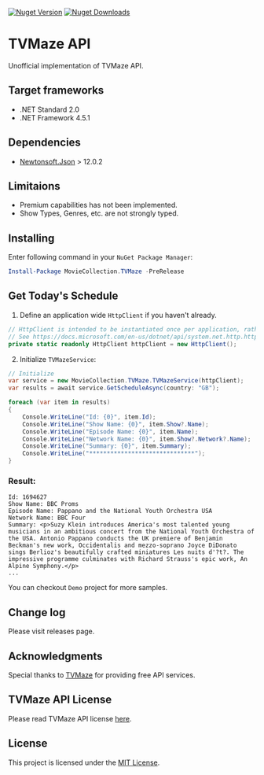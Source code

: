 ﻿[![Nuget Version][nuget-ver-badge]][nuget]
[![Nuget Downloads][nuget-dl-badge]][nuget]

# TVMaze API
Unofficial implementation of TVMaze API.

## Target frameworks
- .NET Standard 2.0
- .NET Framework 4.5.1

## Dependencies
- [Newtonsoft.Json](https://www.newtonsoft.com/json) > 12.0.2

## Limitaions
- Premium capabilities has not been implemented.
- Show Types, Genres, etc. are not strongly typed.

## Installing
Enter following command in your ```NuGet Package Manager```:
```powershell
Install-Package MovieCollection.TVMaze -PreRelease
```

## Get Today's Schedule
1. Define an application wide `HttpClient` if you haven't already.

```csharp
// HttpClient is intended to be instantiated once per application, rather than per-use.
// See https://docs.microsoft.com/en-us/dotnet/api/system.net.http.httpclient
private static readonly HttpClient httpClient = new HttpClient();
```

2. Initialize `TVMazeService`:
```csharp
// Initialize
var service = new MovieCollection.TVMaze.TVMazeService(httpClient);
var results = await service.GetScheduleAsync(country: "GB");

foreach (var item in results)
{
    Console.WriteLine("Id: {0}", item.Id);
    Console.WriteLine("Show Name: {0}", item.Show?.Name);
    Console.WriteLine("Episode Name: {0}", item.Name);
    Console.WriteLine("Network Name: {0}", item.Show?.Network?.Name);
    Console.WriteLine("Summary: {0}", item.Summary);
    Console.WriteLine("******************************");
}
```
### Result:
```
Id: 1694627
Show Name: BBC Proms
Episode Name: Pappano and the National Youth Orchestra USA
Network Name: BBC Four
Summary: <p>Suzy Klein introduces America's most talented young musicians in an ambitious concert from the National Youth Orchestra of the USA. Antonio Pappano conducts the UK premiere of Benjamin Beckman's new work, Occidentalis and mezzo-soprano Joyce DiDonato sings Berlioz's beautifully crafted miniatures Les nuits d'?t?. The impressive programme culminates with Richard Strauss's epic work, An Alpine Symphony.</p>
...
```

You can checkout `Demo` project for more samples.

## Change log
Please visit releases page.

## Acknowledgments
Special thanks to [TVMaze](https://www.tvmaze.com) for providing free API services.

## TVMaze API License
Please read TVMaze API license [here](https://www.tvmaze.com/api).

## License
This project is licensed under the [MIT License](LICENSE).

[nuget]: https://www.nuget.org/packages/MovieCollection.TVMaze
[nuget-ver-badge]: https://img.shields.io/nuget/v/MovieCollection.TVMaze.svg?style=flat
[nuget-dl-badge]: https://img.shields.io/nuget/dt/MovieCollection.TVMaze?color=red